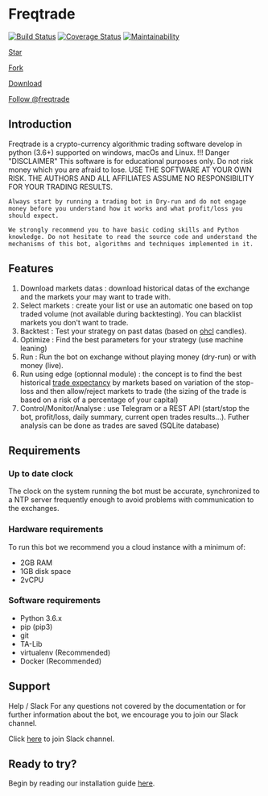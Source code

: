 # Freqtrade
[![Build Status](https://travis-ci.org/freqtrade/freqtrade.svg?branch=develop)](https://travis-ci.org/freqtrade/freqtrade)
[![Coverage Status](https://coveralls.io/repos/github/freqtrade/freqtrade/badge.svg?branch=develop&service=github)](https://coveralls.io/github/freqtrade/freqtrade?branch=develop)
[![Maintainability](https://api.codeclimate.com/v1/badges/5737e6d668200b7518ff/maintainability)](https://codeclimate.com/github/freqtrade/freqtrade/maintainability)

<!-- Place this tag where you want the button to render. -->
<a class="github-button" href="https://github.com/freqtrade/freqtrade" data-icon="octicon-star" data-size="large" aria-label="Star freqtrade/freqtrade on GitHub">Star</a>
<!-- Place this tag where you want the button to render. -->
<a class="github-button" href="https://github.com/freqtrade/freqtrade/fork" data-icon="octicon-repo-forked" data-size="large" aria-label="Fork freqtrade/freqtrade on GitHub">Fork</a>
<!-- Place this tag where you want the button to render. -->
<a class="github-button" href="https://github.com/freqtrade/freqtrade/archive/master.zip" data-icon="octicon-cloud-download" data-size="large" aria-label="Download freqtrade/freqtrade on GitHub">Download</a>
<!-- Place this tag where you want the button to render. -->
<a class="github-button" href="https://github.com/freqtrade" data-size="large" aria-label="Follow @freqtrade on GitHub">Follow @freqtrade</a>
## Introduction
Freqtrade is a crypto-currency algorithmic trading software develop in python (3.6+) supported on windows, macOs and Linux.
!!! Danger "DISCLAIMER"
    This software is for educational purposes only. Do not risk money which you are afraid to lose. USE THE SOFTWARE AT YOUR OWN RISK. THE AUTHORS AND ALL AFFILIATES ASSUME NO RESPONSIBILITY FOR YOUR TRADING RESULTS.

    Always start by running a trading bot in Dry-run and do not engage money before you understand how it works and what profit/loss you should expect.

    We strongly recommend you to have basic coding skills and Python knowledge. Do not hesitate to read the source code and understand the mechanisms of this bot, algorithms and techniques implemented in it.

## Features

 1. Download markets datas : download historical datas of the exchange and the markets your may want to trade with. 
 2. Select markets : create your list or use an automatic one based on top traded volume (not available during backtesting). You can blacklist markets you don't want to trade.
 3. Backtest : Test your strategy on past datas (based on [ohcl](https://en.wikipedia.org/wiki/Open-high-low-close_chart) candles).
 4. Optimize : Find the best parameters for your strategy (use machine leaning)
 5. Run : Run the bot on exchange without playing money (dry-run) or with money (live).
 6. Run using edge (optionnal module) : the concept is to find the best historical [trade expectancy](https://www.freqtrade.io/en/latest/edge/#expectancy) by markets based on variation of the stop-loss and then allow/reject markets to trade (the sizing of the trade is based on a risk of a percentage of your capital)
 7. Control/Monitor/Analyse : use Telegram or a REST API (start/stop the bot, profit/loss, daily summary, current open trades results...). Futher analysis can be done as trades are saved (SQLite database)

## Requirements

### Up to date clock

The clock on the system running the bot must be accurate, synchronized to a NTP server frequently enough to avoid problems with communication to the exchanges.

### Hardware requirements

To run this bot we recommend you a cloud instance with a minimum of:

- 2GB RAM
- 1GB disk space
- 2vCPU

### Software requirements

- Python 3.6.x
- pip (pip3)
- git
- TA-Lib
- virtualenv (Recommended)
- Docker (Recommended)

## Support

Help / Slack
For any questions not covered by the documentation or for further information about the bot, we encourage you to join our Slack channel.

Click [here](https://join.slack.com/t/highfrequencybot/shared_invite/enQtNjU5ODcwNjI1MDU3LTU1MTgxMjkzNmYxNWE1MDEzYzQ3YmU4N2MwZjUyNjJjODRkMDVkNjg4YTAyZGYzYzlhOTZiMTE4ZjQ4YzM0OGE) to join Slack channel.

## Ready to try?

Begin by reading our installation guide [here](installation).

